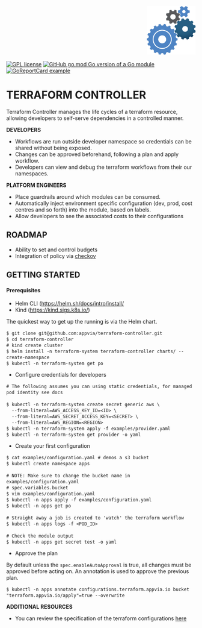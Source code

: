 <p align="right">
  <img src="docs/images/cogs.png" width="130">
<p>

[![GPL license](https://img.shields.io/badge/License-GPL-blue.svg)](http://perso.crans.org/besson/LICENSE.html) [![GitHub go.mod Go version of a Go module](https://img.shields.io/github/go-mod/go-version/gomods/athens.svg)](https://github.com/gomods/athens) [![GoReportCard example](https://goreportcard.com/badge/github.com/appvia/terraform-controller)](https://goreportcard.com/report/github.com/appvia/terraform-controller)

# **TERRAFORM CONTROLLER**

Terraform Controller manages the life cycles of a terraform resource, allowing developers to self-serve dependencies in a controlled manner.

**DEVELOPERS**

* Workflows are run outside developer namespace so credentials can be shared without being exposed.
* Changes can be approved beforehand, following a plan and apply workflow.
* Developers can view and debug the terraform workflows from their our namespaces.

**PLATFORM ENGINEERS**

* Place guardrails around which modules can be consumed.
* Automatically inject environment specific configuration (dev, prod, cost centres and so forth) into the module, based on labels.
* Allow developers to see the associated costs to their configurations


**ROADMAP**
---

- Ability to set and control budgets
- Integration of policy via [checkov](https://www.checkov.io/)

**GETTING STARTED**
---

#### Prerequisites

* Helm CLI (https://helm.sh/docs/intro/install/
* Kind (https://kind.sigs.k8s.io/)

The quickest way to get up the running is via the Helm chart.

```shell
$ git clone git@github.com:appvia/terraform-controller.git
$ cd terraform-controller
# kind create cluster
$ helm install -n terraform-system terraform-controller charts/ --create-namespace
$ kubectl -n terraform-system get po

```

* Configure credentials for developers

```shell
# The following assumes you can using static credentials, for managed pod identity see docs

$ kubectl -n terraform-system create secret generic aws \
  --from-literal=AWS_ACCESS_KEY_ID=<ID> \
  --from-literal=AWS_SECRET_ACCESS_KEY=<SECRET> \
  --from-literal=AWS_REGION=<REGION>
$ kubectl -n terraform-system apply -f examples/provider.yaml
$ kubectl -n terraform-system get provider -o yaml
```

* Create your first configuration

```shell
$ cat examples/configuration.yaml # demos a s3 bucket
$ kubectl create namespace apps

# NOTE: Make sure to change the bucket name in examples/configuration.yaml
# spec.variables.bucket
$ vim examples/configuration.yaml
$ kubectl -n apps apply -f examples/configuration.yaml
$ kubectl -n apps get po

# Straight away a job is created to 'watch' the terraform workflow
$ kubectl -n apps logs -f <POD_ID>

# Check the module output
$ kubectl -n apps get secret test -o yaml
```

* Approve the plan

By default unless the `spec.enableAutoApproval` is true, all changes must be approved before acting on. An annotation is used to approve the previous plan.

```shell
$ kubectl -n apps annotate configurations.terraform.appvia.io bucket "terraform.appvia.io/apply"=true --overwrite
```

**ADDITIONAL RESOURCES**

- You can review the specification of the terraform configurations [here](docs/crd.md)
